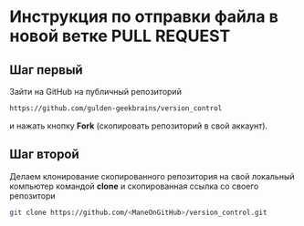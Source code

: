 # Инструкция по отправки файла в новой ветке PULL REQUEST

## Шаг первый

Зайти на GitHub на публичный репозиторий
```sh
https://github.com/gulden-geekbrains/version_control
```
и нажать кнопку **Fork** (скопировать репозиторий в свой аккаунт). 

## Шаг второй
Делаем клонирование скопированного репозитория на свой локальный компьютер командой **clone** и  скопированная ссылка со своего репозитори
```sh
git clone https://github.com/<ManeOnGitHub>/version_control.git
```

